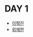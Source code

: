 # DAY 1
* [이혁진](https://github.com/hyukjin-lee/link-box/blob/main/2020-12/2020-12-01.md)
* [위제현](https://github.com/wijehyeon/tis/blob/main/2020-12/20201201.md)